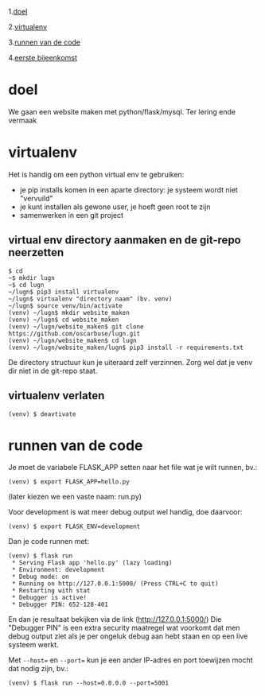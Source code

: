 1.[doel](https://github.com/oscarbuse/lugn#doel)

2.[virtualenv](https://github.com/oscarbuse/lugn#virtualenv)

3.[runnen van de code](https://github.com/oscarbuse/lugn#runnen-van-de-code)

4.[eerste bijeenkomst](https://github.com/oscarbuse/lugn/blob/master/bijeenkomsten/website_maken_01.pdf)

# doel
We gaan een website maken met python/flask/mysql.
Ter lering ende vermaak

# virtualenv
Het is handig om een python virtual env te gebruiken:
- je pip installs komen in een aparte directory: je systeem wordt niet "vervuild"
- je kunt installen als gewone user, je hoeft geen root te zijn
- samenwerken in een git project

## virtual env directory aanmaken en de git-repo neerzetten
```
$ cd
~$ mkdir lugn
~$ cd lugn
~/lugn$ pip3 install virtualenv
~/lugn$ virtualenv "directory naam" (bv. venv)
~/lugn$ source venv/bin/activate
(venv) ~/lugn$ mkdir website_maken
(venv) ~/lugn$ cd website_maken
(venv) ~/lugn/website_maken$ git clone https://github.com/oscarbuse/lugn.git
(venv) ~/lugn/website_maken$ cd lugn
(venv) ~/lugn/website_maken/lugn$ pip3 install -r requirements.txt
```
De directory structuur kun je uiteraard zelf verzinnen. Zorg wel dat je venv dir niet in de git-repo staat.
## virtualenv verlaten
```
(venv) $ deavtivate
```

# runnen van de code
Je moet de variabele FLASK_APP setten naar het file wat je wilt runnen, bv.:
```
(venv) $ export FLASK_APP=hello.py
```
(later kiezen we een vaste naam: run.py)

Voor development is wat meer debug output wel handig, doe daarvoor:
```
(venv) $ export FLASK_ENV=development
```
Dan je code runnen met:
```
(venv) $ flask run
 * Serving Flask app 'hello.py' (lazy loading)
 * Environment: development
 * Debug mode: on
 * Running on http://127.0.0.1:5000/ (Press CTRL+C to quit)
 * Restarting with stat
 * Debugger is active!
 * Debugger PIN: 652-128-401
```
En dan je resultaat bekijken via de link (http://127.0.0.1:5000/)
Die "Debugger PIN" is een extra security maatregel wat voorkomt dat men debug output ziet als je per ongeluk debug aan hebt staan en op een live systeem werkt.

Met `--host=` en `--port=` kun je een ander IP-adres en port toewijzen mocht dat nodig zijn, bv.:
```
(venv) $ flask run --host=0.0.0.0 --port=5001
```
